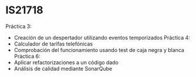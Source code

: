 # IS21718
Práctica 3:
  - Creación de un despertador utilizando eventos temporizados
Práctica 4:
  - Calculador de tarifas telefónicas
  - Comprobación del funcionamiento usando test de caja negra y blanca
Práctica 6:
  - Aplicar refactorizaciones a un código dado
  - Análisis de calidad mediante SonarQube
